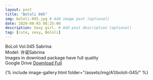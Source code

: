 ```yaml
---
layout: post
title: "Bololi 045"
img: bololi-045.jpg # Add image post (optional)
date: 2020-08-03 08:25:00
description: Sexy girl. # Add post description (optional)
tag: [cute, sexy, Bololi]
---
```

BoLoli Vol.045 Sabrina  
Model: 许诺Sabrina                                     
Images in download package have full quality                    
Google Drive [Download Full](http://gestyy.com/ewToIY)

{% include image-gallery.html folder="/assets/img/A1/bololi-045/" %}
